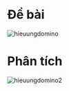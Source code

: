 # Đề bài
![hieuungdomino](https://github.com/VanHoang110802/Competitive_Programming/assets/108053955/34b3e0ea-8b17-4e86-bafc-4da73365b421)

# Phân tích
![hieuungdomino2](https://github.com/VanHoang110802/Competitive_Programming/assets/108053955/1848120b-4982-49b7-867b-02426078aa7d)
